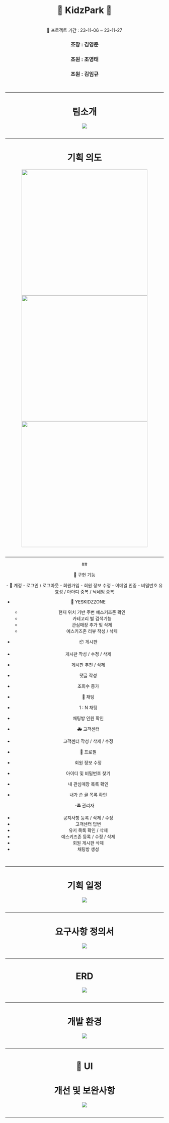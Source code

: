 
# <div align="center"> 👶 KidzPark 👶 </div>
<br />
<div align="center"> 🚀 프로젝트 기간 : 23-11-06 ~ 23-11-27
<h3 align="center">조장 :  김영준</h3>
<h3 align="center">조원 :  조영태</h3>
<h3 align="center">조원 :  김임규</h3>
<br />
<hr />
  
# <div align="center"> 팀소개 </div>
<div align="center">
<img src="/img/2023-11-28 16 20 58.png">
</div>
<br />
<hr />


# <div align="center"> 기획 의도 </div>
<div align="center">
<img src="/img/2023-11-28 16 21 28.png" width="400px"> <img src="/img/2023-11-28 16 21 42.png" width="400px">
<img src="/img/2023-11-28 16 22 02.png" width="400px">
</div>
<br />
<hr />

##<div align="center"> 📱 구현 기능 </div>
<div align="center">
- 🔐 계정
  - 로그인 / 로그아웃
  - 회원가입
  - 회원 정보 수정
  - 이메일 인증
  - 비밀번호 유효성 / 아아디 중복 / 닉네임 중복 

- 📍 YESKIDZZONE
  - 현재 위치 기반 주변 예스키즈존 확인
  - 카테고리 별 검색기능
  - 관심매장 추가 및 삭제
  - 예스키즈존 리뷰 작성 / 삭제 
 
- 📦 게시판
- 게시판 작성 / 수정 / 삭제
- 게시판 추천 / 삭제
- 댓글 작성
- 조회수 증가 
  

- 💬 채팅
- 1 : N 채팅
- 채팅방 인원 확인 

- 🚑 고객센터
- 고객센터 작성 / 삭제 / 수정

- 👤 프로필
- 회원 정보 수정
- 아이디 및 비밀번호 찾기
- 내 관심매장 목록 확인
- 내가 쓴 글 목록 확인 

-🚔 관리자 
- 공지사항 등록 / 삭제 / 수정
- 고객센터 답변
- 유저 목록 확인 / 삭제
- 예스키즈존 등록 / 수정 / 삭제
- 회원 게시판 삭제 
- 채팅방 생성

</div>
<br />
<hr />


# <div align="center"> 기획 일정 </div>
<div align="center">
<img src="/img/2023-11-28 16 22 53.png">
</div>
<br />
<hr />

# <div align="center"> 요구사항 정의서 </div>
<div align="center">
<img src="/img/2023-11-28 16 23 02.png">
</div>
<br />
<hr />

# <div align="center"> ERD </div>
<div align="center">
<img src="/img/2023-11-28 16 23 17.png">
</div>
<br />
<hr />

# <div align="center"> 개발 환경 </div>
<div align="center">
<img src="/img/2023-11-28 16 22 18.png">
</div>
<br />
<hr />

# <div align="center"> 🎨 UI </div>
<div align="center">



</div>


# <div align="center"> 개선 및 보완사항 </div>
<div align="center">
<img src="/img/2023-11-28 16 23 49.png">
</div>
<br />
<hr />
